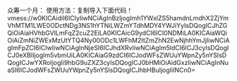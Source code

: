 众筹一个月：
使用方法：复制导入下面代码！
vmess://w0KICAidiI6ICIyIiwNCiAgInBzIjogImh1YWxlZS5hamdnLmdhX2ZjYmVhMTM1LWE0ODctNDg3NS1hYTNiLWZmYTdhMDY4YWJiYyIsDQogICJhZGQiOiAiaHVhbGVlLmFqZ2cuZ2EiLA0KICAicG9ydCI6ICI0NDMiLA0KICAiaWQiOiAiZmNiZWExMzUtYTQ4Ny00ODc1LWFhM2ItZmZhN2EwNjhhYmJjIiwNCiAgImFpZCI6ICIwIiwNCiAgInNjeSI6ICJhdXRvIiwNCiAgIm5ldCI6ICJ3cyIsDQogICJ0eXBlIjogIm5vbmUiLA0KICAiaG9zdCI6ICJodWFsZWUuYWpnZy5nYSIsDQogICJwYXRoIjogIi9hbG9uZXZ3cyIsDQogICJ0bHMiOiAidGxzIiwNCiAgInNuaSI6ICJodWFsZWUuYWpnZy5nYSIsDQogICJhbHBuIjogIiINCn0=
